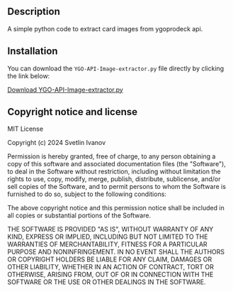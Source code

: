 ## Description
A simple python code to extract card images from ygoprodeck api.

## Installation
You can download the `YGO-API-Image-extractor.py` file directly by clicking the link below:

[Download YGO-API-Image-extractor.py](/dedoZvezdi/YGO-API-Image-extractor/releases/download/Release/YGO-API-Image-extractor.py)

## Copyright notice and license

MIT License

Copyright (c) 2024 Svetlin Ivanov

Permission is hereby granted, free of charge, to any person obtaining a copy
of this software and associated documentation files (the "Software"), to deal
in the Software without restriction, including without limitation the rights
to use, copy, modify, merge, publish, distribute, sublicense, and/or sell
copies of the Software, and to permit persons to whom the Software is
furnished to do so, subject to the following conditions:

The above copyright notice and this permission notice shall be included in all
copies or substantial portions of the Software.

THE SOFTWARE IS PROVIDED "AS IS", WITHOUT WARRANTY OF ANY KIND, EXPRESS OR
IMPLIED, INCLUDING BUT NOT LIMITED TO THE WARRANTIES OF MERCHANTABILITY,
FITNESS FOR A PARTICULAR PURPOSE AND NONINFRINGEMENT. IN NO EVENT SHALL THE
AUTHORS OR COPYRIGHT HOLDERS BE LIABLE FOR ANY CLAIM, DAMAGES OR OTHER
LIABILITY, WHETHER IN AN ACTION OF CONTRACT, TORT OR OTHERWISE, ARISING FROM,
OUT OF OR IN CONNECTION WITH THE SOFTWARE OR THE USE OR OTHER DEALINGS IN THE
SOFTWARE.

